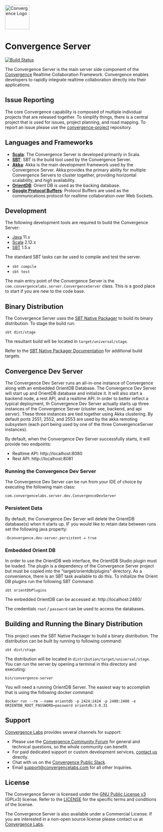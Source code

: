 <img alt="Convergence Logo" height="80" src="https://convergence.io/assets/img/convergence-logo.png" >

# Convergence Server
[![Build Status](https://github.com/convergencelabs/convergence-server/actions/workflows/build.yml/badge.svg)](https://github.com/convergencelabs/convergence-server/actions/workflows/build.yml)

The Convergence Server is the main server side component of the [Convergence](https://convergence.io) Realtime Collaboration Framework. Convergence enables developers to rapidly integrate realtime collaboration directly into their applications.

## Issue Reporting
The core Convergence capability is composed of multiple individual projects that are released together. To simplify things, there is a central project that is used for issues, project planning, and road mapping.  To report an issue please use the [convergence-project](https://github.com/convergencelabs/convergence-project) repository.

## Languages and Frameworks
* **[Scala](https://www.scala-lang.org/)**: The Convergence Server is developed primarily in Scala.
* **[SBT](https://www.scala-sbt.org/)**: SBT is the build tool used by the Convergence Server.
* **[Akka](https://akka.io)**: Akka is the main development framework used by the Convergence Server. Akka provides the primary ability for multiple Convergence Servers to cluster together, providing horizontal scalability, and high availability. 
* **[OrientDB](https://orientdb.org/)**: Orient DB is used as the backing database. 
* **[Google Protocol Buffers](https://developers.google.com/protocol-buffers/)**: Protocol Buffers are used as the communications protocol for realtime collaboration over Web Sockets.

## Development
The following development tools are required to build the Convergence Server:

* [Java](https://openjdk.java.net/) 11.x
* [Scala](http://www.scala-lang.org/download/) 2.12.x 
* [SBT](http://www.scala-sbt.org/) 1.5.x


The standard SBT tasks can be used to compile and test the server.

* `sbt compile`
* `sbt test`

The main entry point of the Convergence Server is the `com.convergencelabs.server.ConvergenceServer` class. This is a good place to start if you are new to the code base. 

## Binary Distribution
The Convergence Server uses the [SBT Native Packager](https://github.com/sbt/sbt-native-packager) to build its binary distribution. To stage the build run:
 
```shell script
sbt dist/stage
```

The resultant build will be located in `target/universal/stage`.

Refer to the [SBT Native Packager Documentation](https://sbt-native-packager.readthedocs.io/en/stable/) for additional build targets.

## Convergence Dev Server
The Convergence Dev Server runs an all-in-one instance of Convergence along with an embedded OrientDB Database. The Convergence Dev Server will start up and OrientDB database and initialize it. It will also start a backend node, a rest API, and a realtime API. In order to better reflect a typical deployment, th Convergence Dev Server actually starts up three instances of the Convergence Server (cluster see, backend, and api server). These three instances are tied together using Akka clustering. By default ports 2551, 2552, and 2553 are used by the akka remoting subsystem (each port being used by one of the three ConvergenceServer instances).

By default, when the Convergence Dev Server successfully starts, it will provide two endpoints:

* Realtime API: http://localhost:8080
* Rest API: http://localhost:8081

### Running the Convergence Dev Server
The Convergence Dev Server can be run from your IDE of choice by executing the following main class:
```
com.convergencelabs.server.dev.ConvergenceDevServer
```

### Persistent Data
By default, the Convergence Dev Server will delete the OrientDB database(s) when it starts up. IF you would like to retain data between runs set the following java property:

`-Dconvergence.dev-server.persistent = true`

### Embedded Orient DB
In order to use the OrientDB web interface, the OrientDB Studio plugin must be loaded. The plugin is a dependency of the Convergence Server project but must be copied into the "target/orientdb/plugins" directory.  As a convenience, there is an SBT task available to do this. To initialize the Orient DB plugins run the following SBT Command:

```shell
sbt orientDbPlugins
```

The embedded OrientDB can be accessed at: http://localhost:2480/

The credentials `root` / `password` can be used to access the databases.

## Building and Running the Binary Distribution

This project uses the SBT Native Packager to build a binary distribution. The distribution can be built by running to following command:

```shell
sbt dist/stage
```

The distribution will be located in `distribution/target/universal/stage`.  You can run the server by opening a terminal in this directory and executing:

```shell
bin/convergence-server
```

You will need a running OrientDB Server. The easiest way to accomplish that is using the following docker command:

```shell script
docker run --rm --name orientdb -p 2424:2424 -p 2480:2480 -e ORIENTDB_ROOT_PASSWORD=password orientdb:3.0.31
```

## Support
[Convergence Labs](https://convergencelabs.com) provides several channels for support:

- Please use the [Convergence Community Forum](https://forum.convergence.io) for general and technical questions, so the whole community can benefit.
- For paid dedicated support or custom development services, [contact us](https://convergence.io/contact-sales/) directly.
- Chat with us on the [Convergence Public Slack](https://slack.convergence.io).
- Email <support@convergencelabs.com> for all other inquiries.

## License
The Convergence Server is licensed under the [GNU Public License v3](LICENSE) (GPLv3) license. Refer to the [LICENSE](LICENSE) for the specific terms and conditions of the license.

The Convergence Server is also available under a Commercial License. If you are interested in a non-open source license please contact us at [Convergence Labs](https://convergencelabs.com).
